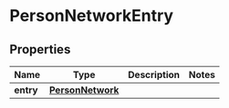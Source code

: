 

# PersonNetworkEntry

## Properties

Name | Type | Description | Notes
------------ | ------------- | ------------- | -------------
**entry** | [**PersonNetwork**](PersonNetwork.md) |  | 



